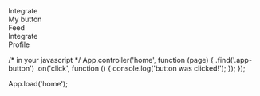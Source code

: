 <!DOCTYPE html>
<html>
  <head>
    <title>Integrate</title>
    <meta name="viewport" content="width=device-width,
                                   initial-scale=1.0,
                                   maximum-scale=1.0,
                                   user-scalable=no,
                                   minimal-ui">
    <link rel="stylesheet" href="//cdn.kik.com/app/3.0.0/app.min.css">
    <style>
      /* put your styles here */
    </style>
  </head>
  <body>
    <!-- put your pages here -->
    <script src="//zeptojs.com/zepto.min.js"></script>
    <script src="//cdn.kik.com/app/3.0.0/app.min.js"></script>
    <script>
      /* put your javascript here */
    </script>
  </body>
</html>

<div class="app-page">
  <div class="app-topbar"></div>
  <div class="app-content"></div>
</div>

<div class="app-topbar">
  <div class="app-title">Integrate</div>
</div>

<div class="app-button">My button</div>

<div class="app-topbar">
  <div class="app-button left" data-back>Feed</div>
  <div class="app-title">Integrate</div>
  <div class="app-button right">Profile</div>
</div>

<div class="app-page" data-page="home">
  <div class="app-topbar"></div>
  <div class="app-content"></div>
</div>

/* in your javascript */
App.controller('home', function (page) {
    .find('.app-button')
    .on('click', function () {
      console.log('button was clicked!');
    });
});

App.load('home');

